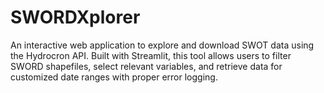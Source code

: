 # SWORDXplorer
An interactive web application to explore and download SWOT data using the Hydrocron API. Built with Streamlit, this tool allows users to filter SWORD shapefiles, select relevant variables, and retrieve data for customized date ranges with proper error logging.

